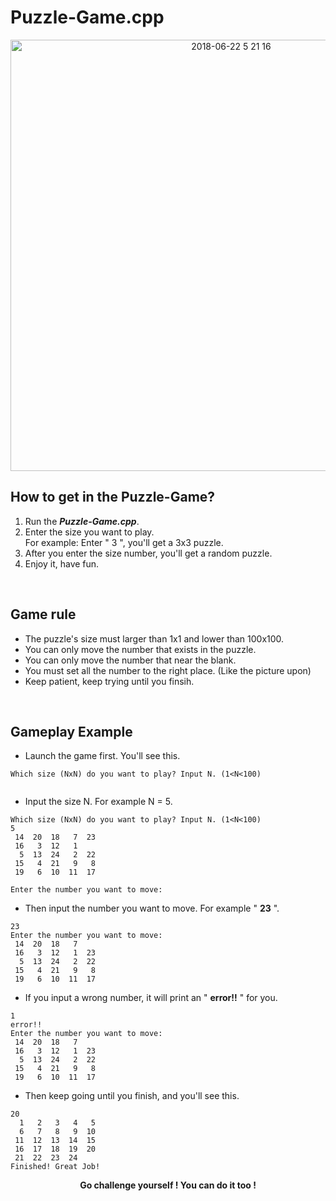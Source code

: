 # Puzzle-Game.cpp

</p>
<p align="center">
   
<img width="690" alt="2018-06-22 5 21 16" src="https://user-images.githubusercontent.com/40336920/41769166-fc8e6e38-7640-11e8-9994-837a688462b1.png">

</p>

## How to get in the Puzzle-Game?

1. Run the ***Puzzle-Game.cpp***.
2. Enter the size you want to play.<br>
   For example: Enter " 3 ", you'll get a 3x3 puzzle.
3. After you enter the size number, you'll get a random puzzle.
4. Enjoy it, have fun.

<br>

## Game rule

* The puzzle's size must larger than 1x1 and lower than 100x100.
* You can only move the number that exists in the puzzle. 
* You can only move the number that near the blank.
* You must set all the number to the right place. (Like the picture upon)
* Keep patient, keep trying until you finsih.

<br>

## Gameplay Example

* Launch the game first. You'll see this.

```
Which size (NxN) do you want to play? Input N. (1<N<100)
 
```

* Input the size N. For example N = 5.

```
Which size (NxN) do you want to play? Input N. (1<N<100)
5
 14  20  18   7  23 
 16   3  12   1     
  5  13  24   2  22 
 15   4  21   9   8 
 19   6  10  11  17 

Enter the number you want to move:
```

* Then input the number you want to move. For example " **23** ".

```
23
Enter the number you want to move:
 14  20  18   7     
 16   3  12   1  23 
  5  13  24   2  22 
 15   4  21   9   8 
 19   6  10  11  17 
```

* If you input a wrong number, it will print an " **error!!** " for you.

```
1
error!!
Enter the number you want to move:
 14  20  18   7     
 16   3  12   1  23 
  5  13  24   2  22 
 15   4  21   9   8 
 19   6  10  11  17 
```

* Then keep going until you finish, and you'll see this.

```
20
  1   2   3   4   5 
  6   7   8   9  10 
 11  12  13  14  15 
 16  17  18  19  20 
 21  22  23  24     
Finished! Great Job!
```

<p align="center">
	<b>Go challenge yourself ! You can do it too !
	<br>
</p>




